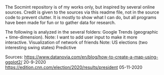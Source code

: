 The Socmint repository is of my works only, but inspired by several online sources. Credit is given to the sources via this readme file, not in the source code to prevent clutter.
It is mostly to show what I can do, but all programs have been made for fun or to gather data for research. 

The following is analyzed in the several folders:
  Google Trends (geographic + time-dimension).
      Note: I want to add user input to make it more interactive.
  Visualization of network of friends
      Note: 
  US elections (two interesting swing states)
      Predictive

Sources: 
https://www.datanovia.com/en/blog/how-to-create-a-map-using-ggplot2/ 20-9-2020
https://edition.cnn.com/election/2020/results/president 05-11-2020
